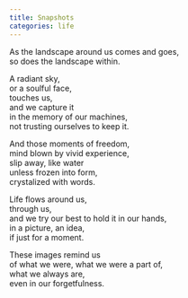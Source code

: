 ```yaml
---
title: Snapshots
categories: life
---
```

As the landscape around us comes and goes,  
so does the landscape within.

A radiant sky,  
or a soulful face,  
touches us,  
and we capture it   
in the memory of our machines,  
not trusting ourselves to keep it.

And those moments of freedom,  
mind blown by vivid experience,  
slip away, like water  
unless frozen into form,   
crystalized with words.

Life flows around us,  
through us,  
and we try our best to hold it in our hands,  
in a picture, an idea,  
if just for a moment.

These images remind us  
of what we were, 
what we were a part of,  
what we always are,  
even in our forgetfulness.

